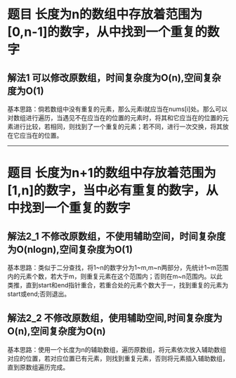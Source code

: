 # 题目 长度为n的数组中存放着范围为[0,n-1]的数字，从中找到一个重复的数字

## 解法1 可以修改原数组，时间复杂度为O(n),空间复杂度为O(1)
基本思路：倘若数组中没有重复的元素，那么元素i就应当在nums[i]处。那么可以对数组进行遍历，当遇见不在应当在的位置的元素时，将其和它应当在的位置的元素进行比较，若相同，则找到了一个重复的元素；若不同，进行一次交换，将其放在它应当在的位置。

---
# 题目 长度为n+1的数组中存放着范围为[1,n]的数字，当中必有重复的数字，从中找到一个重复的数字

## 解法2_1 不修改原数组，不使用辅助空间，时间复杂度为O(nlogn),空间复杂度为O(1)
基本思路：类似于二分查找，将1~n的数字分为1~m,m~n两部分，先统计1~m范围内的元素个数，若大于m，则重复元素在这个范围内；否则在m~n范围内。以此类推，直到start和end指针重合，若重合处的元素个数大于一，找到重复的元素为start或end;否则退出。


## 解法2_2 不修改原数组，使用辅助空间,时间复杂度为O(n),空间复杂度为O(n)
基本思路：使用一个长度为n的辅助数组，遍历原数组，将元素依次放入辅助数组对应的位置，若对应位置已有元素，则找到重复元素，否则将元素插入辅助数组，直到原数组遍历完成。